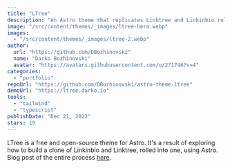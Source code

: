 ```yaml
---
title: "LTree"
description: "An Astro theme that replicates Linktree and Linkinbio rolled in one. Optional TinaCMS on top."
image: "/src/content/themes/_images/ltree-hero.webp"
images:
  - "/src/content/themes/_images/ltree-2.webp"
author:
  url: "https://github.com/DBozhinovski"
  name: "Darko Bozhinovski"
  avatar: "https://avatars.githubusercontent.com/u/271746?v=4"
categories:
  - "portfolio"
repoUrl: "https://github.com/DBozhinovski/astro-theme-ltree"
demoUrl: "https://ltree.darko.io"
tools:
  - "tailwind"
  - "typescript"
publishDate: "Dec 21, 2023"
stars: 19
---
```


<p>
  LTree is a free and open-source theme for Astro. It's a result of exploring how to build a clone
  of Linkinbio and Linktree, rolled into one, using Astro. Blog post of the entire process
  <a href="https://darko.io/posts/linktree-and-linkinbio-clone-with-astro-and-tinacms">here</a>.
</p>
